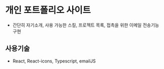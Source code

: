 
# 개인 포트폴리오 사이트
- 간단히 자기소개, 사용 가능한 스킬, 프로젝트 목록, 접촉을 위한 이메일 전송기능 구현

## 사용기술
- React, React-icons, Typescript, emailJS
